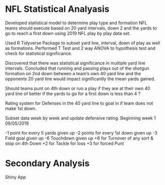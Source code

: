 # NFL Statistical Analyasis 


Developed statistical model to determine play type and formation NFL teams should execute based on 20 yard intervals, down 2 and the yards to go to reach a first down using 2019 NFL play by play data set. 

Used R Tidyverse Package to subset yard line, interval, down of play as well as formations. Performed T Test and 2 way ANOVA to hypothesis test and check for statistical significance. 

Discovered that there was statistical significance in multiple yard line intervals. Concluded that running and passing plays out of the shotgun formation on 2nd down between a team’s own 40 yard line and the opponents 20 yard line would impact significantly the mean yards gained.

Should teams punt on 4th down or run a play if they are at their own 40 yard line of better if the yards to go for a first down is less than 4 ?

Rating system for Defenses in the 40 yard line to goal in if team does not make 1st down. 

Subset data week by week and update defensive rating. Beginning week 1 09/05/2019

-1 point for every 5 yards given up 
-2 points for every 1st down given up
-3 Field goal given up
-6 Touchdown given up
+6 for Turnover of any sort & stop on 4th Down
+2 for Tackle for loss
+3 for forced Punt

# Secondary Analysis
Shiny App
